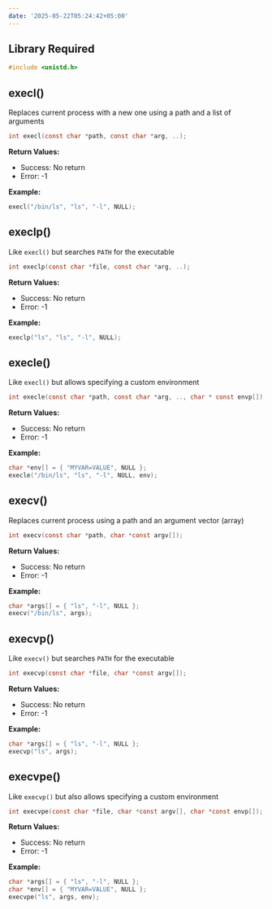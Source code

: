 ```yaml
---
date: '2025-05-22T05:24:42+05:00'
---
```

## Library Required
```c
#include <unistd.h>
```

## execl()
Replaces current process with a new one using a path and a list of arguments
```c
int execl(const char *path, const char *arg, ..);
```
**Return Values:**
- Success: No return
- Error: -1

**Example:**
```c
execl("/bin/ls", "ls", "-l", NULL);
```

## execlp()
Like `execl()` but searches `PATH` for the executable
```c
int execlp(const char *file, const char *arg, ..);
```
**Return Values:**
- Success: No return
- Error: -1

**Example:**
```c
execlp("ls", "ls", "-l", NULL);
```

## execle()
Like `execl()` but allows specifying a custom environment
```c
int execle(const char *path, const char *arg, .., char * const envp[]);
```
**Return Values:**
- Success: No return
- Error: -1

**Example:**
```c
char *env[] = { "MYVAR=VALUE", NULL };
execle("/bin/ls", "ls", "-l", NULL, env);
```

## execv()
Replaces current process using a path and an argument vector (array)
```c
int execv(const char *path, char *const argv[]);
```
**Return Values:**
- Success: No return
- Error: -1

**Example:**
```c
char *args[] = { "ls", "-l", NULL };
execv("/bin/ls", args);
```

## execvp()
Like `execv()` but searches `PATH` for the executable
```c
int execvp(const char *file, char *const argv[]);
```
**Return Values:**
- Success: No return
- Error: -1

**Example:**
```c
char *args[] = { "ls", "-l", NULL };
execvp("ls", args);
```

## execvpe()
Like `execvp()` but also allows specifying a custom environment
```c
int execvpe(const char *file, char *const argv[], char *const envp[]);
```
**Return Values:**
- Success: No return
- Error: -1

**Example:**
```c
char *args[] = { "ls", "-l", NULL };
char *env[] = { "MYVAR=VALUE", NULL };
execvpe("ls", args, env);
```

